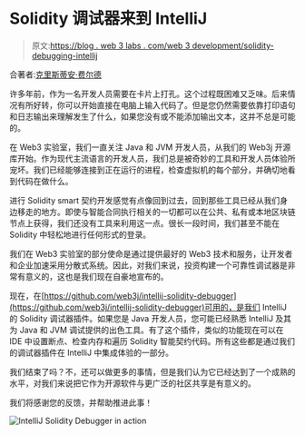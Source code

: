 # Solidity 调试器来到 IntelliJ

> 原文:[https://blog . web 3 labs . com/web 3 development/solidity-debugging-intellij](https://blog.web3labs.com/web3development/solidity-debugging-intellij)

合著者:[克里斯蒂安·费尔德](/web3development/author/christian-felde)

许多年前，作为一名开发人员需要在卡片上打孔。这个过程既困难又乏味。后来情况有所好转，你可以开始直接在电脑上输入代码了。但是您仍然需要依靠打印语句和日志输出来理解发生了什么，如果您没有或不能添加输出文本，这并不总是可能的。

在 Web3 实验室，我们一直关注 Java 和 JVM 开发人员，从我们的 Web3j 开源库开始。作为现代主流语言的开发人员，我们总是被奇妙的工具和开发人员体验所宠坏。我们已经能够连接到正在运行的进程，检查虚拟机的每个部分，并确切地看到代码在做什么。

进行 Solidity smart 契约开发感觉有点像回到过去，回到那些工具已经从我们身边移走的地方。即使与智能合同执行相关的一切都可以在公共、私有或本地区块链节点上获得，我们还没有工具来利用这一点。很长一段时间，我们甚至不能在 Solidity 中轻松地进行任何形式的登录。

我们在 Web3 实验室的部分使命是通过提供最好的 Web3 技术和服务，让开发者和企业加速采用分散式系统。因此，对我们来说，投资构建一个可靠性调试器是非常有意义的，这也是我们现在自豪地宣布的。

现在，在[https://github.com/web3j/intellij-solidity-debugger](https://github.com/web3j/intellij-solidity-debugger)可用的，是我们 IntelliJ 的 Solidity 调试器插件。如果您是 Java 开发人员，您可能已经熟悉 IntelliJ 及其为 Java 和 JVM 调试提供的出色工具。有了这个插件，类似的功能现在可以在 IDE 中设置断点、检查内存和遍历 Solidity 智能契约代码。所有这些都是通过我们的调试器插件在 IntelliJ 中集成体验的一部分。

我们结束了吗？不，还可以做更多的事情，但是我们认为它已经达到了一个成熟的水平，对我们来说把它作为开源软件与更广泛的社区共享是有意义的。

我们将感谢您的反馈，并帮助推进此事！

![IntelliJ Solidity Debugger in action](../Images/66e53456922b16e654ffc375132d3e76.png)